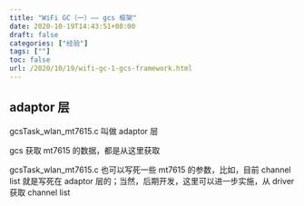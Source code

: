```yaml
---
title: "WiFi GC（一）—— gcs 框架"
date: 2020-10-19T14:43:51+08:00
draft: false
categories: ["经验"]
tags: [""]
toc: false
url: /2020/10/19/wifi-gc-1-gcs-framework.html
---
```


## adaptor 层

gcsTask_wlan_mt7615.c 叫做 adaptor 层

gcs 获取 mt7615 的数据，都是从这里获取

gcsTask_wlan_mt7615.c 也可以写死一些 mt7615 的参数，比如，目前 channel list 就是写死在 adaptor 层的；当然，后期开发，这里可以进一步实施，从 driver 获取 channel list